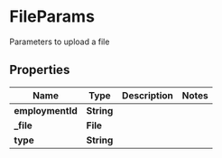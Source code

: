 

# FileParams

Parameters to upload a file

## Properties

| Name | Type | Description | Notes |
|------------ | ------------- | ------------- | -------------|
|**employmentId** | **String** |  |  |
|**_file** | **File** |  |  |
|**type** | **String** |  |  |



